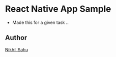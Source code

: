 # React Native App Sample
- Made this for a given task ..

 
 
 ## Author 
  [Nikhil Sahu](http://nikhilsahu.me/)
